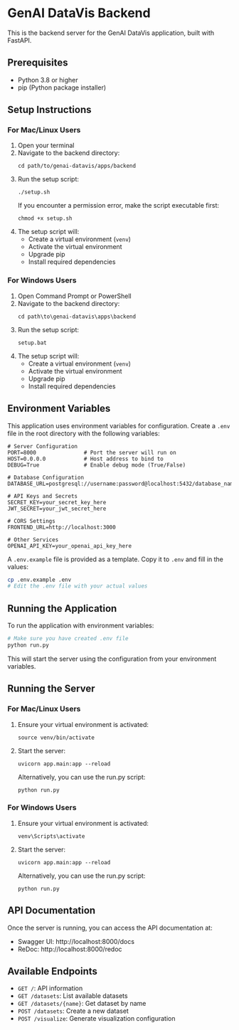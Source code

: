 # GenAI DataVis Backend

This is the backend server for the GenAI DataVis application, built with FastAPI.

## Prerequisites

- Python 3.8 or higher
- pip (Python package installer)

## Setup Instructions

### For Mac/Linux Users

1. Open your terminal
2. Navigate to the backend directory:
   ```
   cd path/to/genai-datavis/apps/backend
   ```
3. Run the setup script:
   ```
   ./setup.sh
   ```
   If you encounter a permission error, make the script executable first:
   ```
   chmod +x setup.sh
   ```
4. The setup script will:
   - Create a virtual environment (`venv`)
   - Activate the virtual environment
   - Upgrade pip
   - Install required dependencies

### For Windows Users

1. Open Command Prompt or PowerShell
2. Navigate to the backend directory:
   ```
   cd path\to\genai-datavis\apps\backend
   ```
3. Run the setup script:
   ```
   setup.bat
   ```
4. The setup script will:
   - Create a virtual environment (`venv`)
   - Activate the virtual environment
   - Upgrade pip
   - Install required dependencies

## Environment Variables

This application uses environment variables for configuration. Create a `.env` file in the root directory with the following variables:

```
# Server Configuration
PORT=8000               # Port the server will run on
HOST=0.0.0.0            # Host address to bind to
DEBUG=True              # Enable debug mode (True/False)

# Database Configuration
DATABASE_URL=postgresql://username:password@localhost:5432/database_name

# API Keys and Secrets 
SECRET_KEY=your_secret_key_here
JWT_SECRET=your_jwt_secret_here

# CORS Settings
FRONTEND_URL=http://localhost:3000

# Other Services
OPENAI_API_KEY=your_openai_api_key_here
```

A `.env.example` file is provided as a template. Copy it to `.env` and fill in the values:

```bash
cp .env.example .env
# Edit the .env file with your actual values
```

## Running the Application

To run the application with environment variables:

```bash
# Make sure you have created .env file
python run.py
```

This will start the server using the configuration from your environment variables.

## Running the Server

### For Mac/Linux Users

1. Ensure your virtual environment is activated:
   ```
   source venv/bin/activate
   ```
2. Start the server:
   ```
   uvicorn app.main:app --reload
   ```
   
   Alternatively, you can use the run.py script:
   ```
   python run.py
   ```

### For Windows Users

1. Ensure your virtual environment is activated:
   ```
   venv\Scripts\activate
   ```
2. Start the server:
   ```
   uvicorn app.main:app --reload
   ```
   
   Alternatively, you can use the run.py script:
   ```
   python run.py
   ```

## API Documentation

Once the server is running, you can access the API documentation at:
- Swagger UI: http://localhost:8000/docs
- ReDoc: http://localhost:8000/redoc

## Available Endpoints

- `GET /`: API information
- `GET /datasets`: List available datasets
- `GET /datasets/{name}`: Get dataset by name
- `POST /datasets`: Create a new dataset
- `POST /visualize`: Generate visualization configuration 